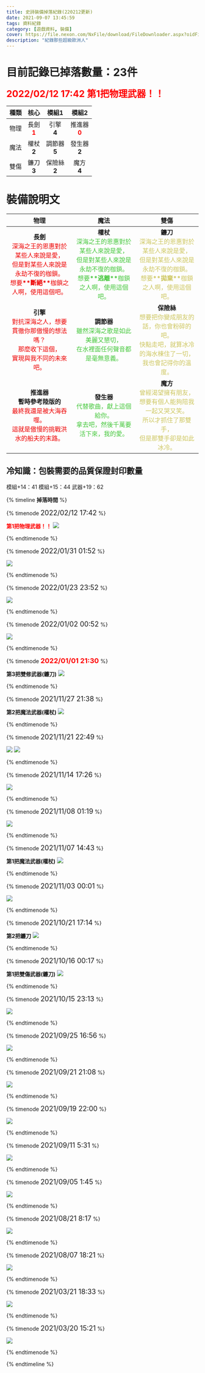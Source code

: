 ```yaml
---
title: 史詩裝備掉落紀錄(220212更新)
date: 2021-09-07 13:45:59
tags: 資料紀錄
category: [遊戲資料, 裝備]
cover: https://file.nexon.com/NxFile/download/FileDownloader.aspx?oidFile=4764852390518072813
description: "紀錄那些超級歐洲人"
---
```


# 目前記錄已掉落數量：23件
**<font size=5 color=#ff0000>2022/02/12 17:42 第1把物理武器！！</font>**

|種類|核心|模組1|模組2|
|:-:|:-:|:-:|:-:|
|物理|長劍<br>**<font color=#ff0000>1</font>**|引擎<br>**4**|推進器<br>**<font color=#ff0000>0</font>**|
|魔法|權杖<br>**2**|調節器<br>**5**|發生器<br>**2**|
|雙傷|鐮刀<br>**3**|保險絲<br>**2**|魔方<br>**4**|

# 裝備說明文
|物理|魔法|雙傷|
|:-:|:-:|:-:|
|**長劍**<br><font color=#ee0000>深海之王的恩惠對於某些人來說是愛，<br>但是對某些人來說是永劫不復的枷鎖。<br>想要<b>\*\*斷絕\*\*</b>枷鎖之人啊，使用這個吧。</font>|**權杖**<br><font color=#47c83e>深海之王的恩惠對於某些人來說是愛，<br>但是對某些人來說是永劫不復的枷鎖。<br>想要<b>\*\*逃離\*\*</b>枷鎖之人啊，使用這個吧。</font>|**鐮刀**<br><font color=#cec761>深海之王的恩惠對於某些人來說是愛，<br>但是對某些人來說是永劫不復的枷鎖。<br>想要<b>\*\*拋棄\*\*</b>枷鎖之人啊，使用這個吧。</font>|
|**引擎**<br><font color=#ee0000>對抗深海之人，想要貫徹你那傲慢的想法嗎？<br>那麼收下這個，<br>實現與我不同的未來吧。</font>|**調節器**<br><font color=#47c83e>雖然深海之歌是如此美麗又懇切，<br>在水裡面任何聲音都是毫無意義。</font>|**保險絲**<br><font color=#cec761>想要把你變成朋友的話，你也會粉碎的吧。<br>快點走吧，就算冰冷的海水棟住了一切，<br>我也會記得你的溫度。</font>|
|**推進器**<br>**暫時參考陸版的**<br><font color=#ee0000>最終我還是被大海吞噬。<br>這就是傲慢的挑戰洪水的船夫的末路。</font>|**發生器**<br><font color=#47c83e>代替歌曲，獻上這個給你。<br>拿去吧，然後千萬要活下來，我的愛。</font>|**魔方**<br><font color=#cec761>曾經渴望擁有朋友，<br>想要有個人能夠陪我一起又哭又笑。<br>所以才抓住了那雙手，<br>但是那雙手卻是如此冰冷。</font>|

## 冷知識：包裝需要的品質保證封印數量
模組+14：41
模組+15：44
武器+19：62

{% timeline <strong>掉落時間</strong> %}

{% timenode <font size=4>2022/02/12 17:42</font> %}

**<font color=#ff0000>第1把物理武器！！</font>**
![](/img/epicgears/epicgear23.png)

{% endtimenode %}

{% timenode <font size=4>2022/01/31 01:52</font> %}

![](/img/epicgears/epicgear22.png)

{% endtimenode %}

{% timenode <font size=4>2022/01/23 23:52</font> %}

![](/img/epicgears/epicgear21.png)

{% endtimenode %}

{% timenode <font size=4>2022/01/02 00:52</font> %}

![](/img/epicgears/epicgear20.png)

{% endtimenode %}

{% timenode **<font size=4 color=#ff0000>2022/01/01 21:30</font>** %}

**第3把雙修武器(鐮刀)**
![](/img/epicgears/epicgear19.png)

{% endtimenode %}

{% timenode <font size=4>2021/11/27 21:38</font> %}

**第2把魔法武器(權杖)**
![](/img/epicgears/epicgear18.png)

{% endtimenode %}

{% timenode <font size=4>2021/11/21 22:49</font> %}

![](/img/epicgears/epicgear17.png)
![](/img/epicgears/epicgear17_1.png)

{% endtimenode %}

{% timenode <font size=4>2021/11/14 17:26</font> %}

![](/img/epicgears/epicgear16.png)

{% endtimenode %}

{% timenode <font size=4>2021/11/08 01:19</font> %}

![](/img/epicgears/epicgear15.png)

{% endtimenode %}

{% timenode <font size=4>2021/11/07 14:43</font> %}

**第1把魔法武器(權杖)**
![](/img/epicgears/epicgear14.png)

{% endtimenode %}

{% timenode <font size=4>2021/11/03 00:01</font> %}

![](/img/epicgears/epicgear13.png)

{% endtimenode %}

{% timenode <font size=4>2021/10/21 17:14</font> %}

**第2把鐮刀**
![](/img/epicgears/epicgear12.png)

{% endtimenode %}

{% timenode <font size=4>2021/10/16 00:17</font> %}

**第1把雙傷武器(鐮刀)**
![](/img/epicgears/epicgear11.png)

{% endtimenode %}

{% timenode <font size=4>2021/10/15 23:13</font> %}

![](/img/epicgears/epicgear10.png)

{% endtimenode %}

{% timenode <font size=4>2021/09/25 16:56</font> %}

![](/img/epicgears/epicgear9.png)

{% endtimenode %}

{% timenode <font size=4>2021/09/21 21:08</font> %}

![](/img/epicgears/epicgear8.png)

{% endtimenode %}

{% timenode <font size=4>2021/09/19 22:00</font> %}

![](/img/epicgears/epicgear7.png)

{% endtimenode %}

{% timenode <font size=4>2021/09/11 5:31</font> %}

![](/img/epicgears/epicgear6.png)

{% endtimenode %}

{% timenode <font size=4>2021/09/05 1:45</font> %}

![](/img/epicgears/epicgear2.png)

{% endtimenode %}

{% timenode <font size=4>2021/08/21 8:17</font> %}

![](/img/epicgears/epicgear1.png)

{% endtimenode %}

{% timenode <font size=4>2021/08/07 18:21</font> %}

![](/img/epicgears/epicgear3.png)

{% endtimenode %}

{% timenode <font size=4>2021/03/21 18:33</font> %}

![](/img/epicgears/epicgear5.png)

{% endtimenode %}

{% timenode <font size=4>2021/03/20 15:21</font> %}

![](/img/epicgears/epicgear4.png)

{% endtimenode %}

{% endtimeline %}